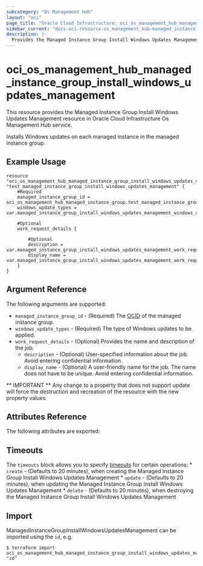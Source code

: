 ```yaml
---
subcategory: "Os Management Hub"
layout: "oci"
page_title: "Oracle Cloud Infrastructure: oci_os_management_hub_managed_instance_group_install_windows_updates_management"
sidebar_current: "docs-oci-resource-os_management_hub-managed_instance_group_install_windows_updates_management"
description: |-
  Provides the Managed Instance Group Install Windows Updates Management resource in Oracle Cloud Infrastructure Os Management Hub service
---
```


# oci_os_management_hub_managed_instance_group_install_windows_updates_management
This resource provides the Managed Instance Group Install Windows Updates Management resource in Oracle Cloud Infrastructure Os Management Hub service.

Installs Windows updates on each managed instance in the managed instance group.


## Example Usage

```hcl
resource "oci_os_management_hub_managed_instance_group_install_windows_updates_management" "test_managed_instance_group_install_windows_updates_management" {
	#Required
	managed_instance_group_id = oci_os_management_hub_managed_instance_group.test_managed_instance_group.id
	windows_update_types = var.managed_instance_group_install_windows_updates_management_windows_update_types

	#Optional
	work_request_details {

		#Optional
		description = var.managed_instance_group_install_windows_updates_management_work_request_details_description
		display_name = var.managed_instance_group_install_windows_updates_management_work_request_details_display_name
	}
}
```

## Argument Reference

The following arguments are supported:

* `managed_instance_group_id` - (Required) The [OCID](https://docs.cloud.oracle.com/iaas/Content/General/Concepts/identifiers.htm) of the managed instance group.
* `windows_update_types` - (Required) The type of Windows updates to be applied.
* `work_request_details` - (Optional) Provides the name and description of the job.
	* `description` - (Optional) User-specified information about the job. Avoid entering confidential information.
	* `display_name` - (Optional) A user-friendly name for the job. The name does not have to be unique. Avoid entering confidential information.


** IMPORTANT **
Any change to a property that does not support update will force the destruction and recreation of the resource with the new property values

## Attributes Reference

The following attributes are exported:


## Timeouts

The `timeouts` block allows you to specify [timeouts](https://registry.terraform.io/providers/oracle/oci/latest/docs/guides/changing_timeouts) for certain operations:
	* `create` - (Defaults to 20 minutes), when creating the Managed Instance Group Install Windows Updates Management
	* `update` - (Defaults to 20 minutes), when updating the Managed Instance Group Install Windows Updates Management
	* `delete` - (Defaults to 20 minutes), when destroying the Managed Instance Group Install Windows Updates Management


## Import

ManagedInstanceGroupInstallWindowsUpdatesManagement can be imported using the `id`, e.g.

```
$ terraform import oci_os_management_hub_managed_instance_group_install_windows_updates_management.test_managed_instance_group_install_windows_updates_management "id"
```

